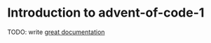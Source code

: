 # Introduction to advent-of-code-1

TODO: write [great documentation](http://jacobian.org/writing/what-to-write/)
